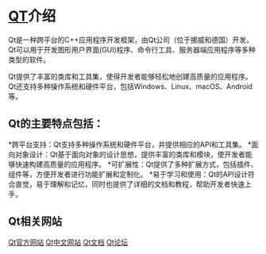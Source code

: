 # [QT](https://www.qt.io)介绍

Qt是一种跨平台的C++应用程序开发框架，由Qt公司（位于挪威和德国）开发。Qt可以用于开发图形用户界面(GUI)程序、命令行工具、服务器端应用程序等多种类型的软件。

Qt提供了丰富的类库和工具集，使得开发者能够轻松地创建高质量的应用程序。Qt还支持多种操作系统和硬件平台，包括Windows、Linux、macOS、Android等。

## Qt的主要特点包括：

*跨平台支持：Qt支持多种操作系统和硬件平台，并提供相应的API和工具集。
*面向对象设计：Qt基于面向对象的设计思想，提供丰富的类库和模块，使开发者能够快速构建高质量的应用程序。
*可扩展性：Qt提供了多种扩展方式，包括插件、组件等，方便开发者进行功能扩展和定制化。
*易于学习和使用：Qt的API设计符合直觉，易于理解和记忆，同时也提供了详细的文档和教程，帮助开发者快速上手。

## Qt相关网站

[Qt官方网站](https://www.qt.io/)
[Qt中文网站](https://www.qtchina.net/)
[Qt文档](https://doc.qt.io/)
[Qt论坛](https://forum.qt.io/)
